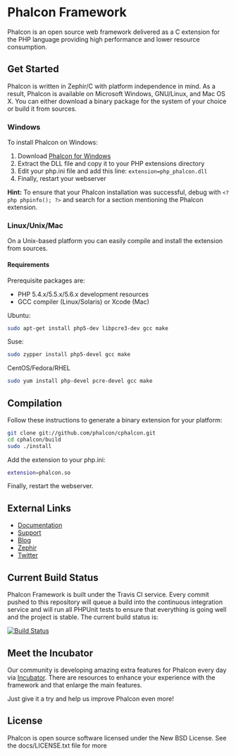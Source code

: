 Phalcon Framework
=================

Phalcon is an open source web framework delivered as a C extension for the PHP language providing high performance and lower resource consumption.

Get Started
-----------

Phalcon is written in Zephir/C with platform independence in mind. As a result, Phalcon is available on Microsoft Windows, GNU/Linux, and Mac OS X. You can either download a binary package for the system of your choice or build it from sources.

### Windows

To install Phalcon on Windows:

1. Download [Phalcon for Windows](http://phalconphp.com/en/download/windows)
2. Extract the DLL file and copy it to your PHP extensions directory
3. Edit your php.ini file and add this line: `extension=php_phalcon.dll`
4. Finally, restart your webserver

**Hint:** To ensure that your Phalcon installation was successful, debug with `<?php phpinfo(); ?>` and search for a section mentioning the Phalcon extension.

### Linux/Unix/Mac

On a Unix-based platform you can easily compile and install the extension from sources.

#### Requirements
Prerequisite packages are:

* PHP 5.4.x/5.5.x/5.6.x development resources
* GCC compiler (Linux/Solaris) or Xcode (Mac)

Ubuntu:

```bash
sudo apt-get install php5-dev libpcre3-dev gcc make
```

Suse:

```bash
sudo zypper install php5-devel gcc make
```

CentOS/Fedora/RHEL

```bash
sudo yum install php-devel pcre-devel gcc make
```

Compilation
-----------

Follow these instructions to generate a binary extension for your platform:

```bash
git clone git://github.com/phalcon/cphalcon.git
cd cphalcon/build
sudo ./install
```

Add the extension to your php.ini:

```bash
extension=phalcon.so
```

Finally, restart the webserver.

External Links
--------------

* [Documentation](http://docs.phalconphp.com/)
* [Support](http://phalconphp.com/support)
* [Blog](http://blog.phalconphp.com)
* [Zephir](http://zephir-lang.com/)
* [Twitter](http://twitter.com/phalconphp)

Current Build Status
--------------------

Phalcon Framework is built under the Travis CI service. Every commit pushed to this repository will queue a build into the continuous integration service and will run all PHPUnit tests to ensure that everything is going well and the project is stable. The current build status is:

[![Build Status](https://secure.travis-ci.org/phalcon/cphalcon.png?branch=master)](http://travis-ci.org/phalcon/cphalcon)

Meet the Incubator
-----------
Our community is developing amazing extra features for Phalcon every day via [Incubator](https://github.com/phalcon/incubator). There are resources to enhance your experience with the framework and that enlarge the main features.

Just give it a try and help us improve Phalcon even more!

License
-------
Phalcon is open source software licensed under the New BSD License. See the docs/LICENSE.txt file for more
